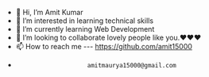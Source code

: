 - 👋 Hi, I’m Amit Kumar
- 👀 I’m interested in learning technical skills
- 🌱 I’m currently learning Web Development
- 💞️ I’m looking to collaborate lovely people like you.❤️❤️❤️
- 📫 How to reach me --- https://github.com/amit15000
-                         amitmaurya15000@gmail.com

<!---
amit15000/amit15000 is a ✨ special ✨ repository because its `README.md` (this file) appears on your GitHub profile.
You can click the Preview link to take a look at your changes.
--->
